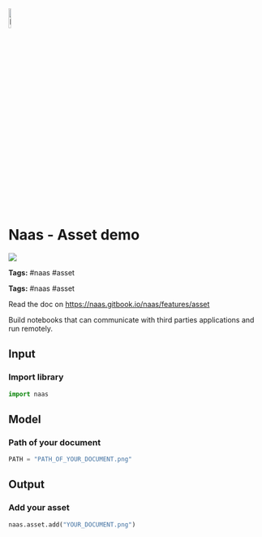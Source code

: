 <img width="10%" alt="Naas" src="https://landen.imgix.net/jtci2pxwjczr/assets/5ice39g4.png?w=160"/>


# Naas - Asset demo
<a href="https://app.naas.ai/user-redirect/naas/downloader?url=https://raw.githubusercontent.com/jupyter-naas/awesome-notebooks/master/Naas/Naas_Asset_demo.ipynb" target="_parent"><img src="https://naasai-public.s3.eu-west-3.amazonaws.com/open_in_naas.svg"/></a>

**Tags:** #naas #asset

**Tags:** #naas #asset

Read the doc on https://naas.gitbook.io/naas/features/asset

Build notebooks that can communicate with third parties applications and run remotely.

## Input

### Import library


```python
import naas 
```

## Model

### Path of your document


```python
PATH = "PATH_OF_YOUR_DOCUMENT.png"
```

## Output

### Add your asset


```python
naas.asset.add("YOUR_DOCUMENT.png")
```
